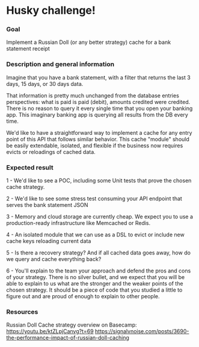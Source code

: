 # Husky challenge!

### Goal
Implement a Russian Doll (or any better strategy) cache for a bank statement receipt

### Description and general information

Imagine that you have a bank statement, with a filter that returns the last 3 days, 15 days, or 30 days data. 

That information is pretty much unchanged from the database entries perspectives: what is paid is paid (debit), amounts credited were credited. There is no reason to query it every single time that you open your banking app. This imaginary banking app is querying all results from the DB every time.

We'd like to have a straightforward way to implement a cache for any entry point of this API that follows similar behavior. This cache "module" should be easily extendable, isolated, and flexible if the business now requires evicts or reloadings of cached data.

### Expected result

1 - We'd like to see a POC, including some Unit tests that prove the chosen cache strategy.

2 - We'd like to see some stress test consuming your API endpoint that serves the bank statement JSON

3 - Memory and cloud storage are currently cheap. We expect you to use a production-ready infrastructure like Memcached or Redis.

4 - An isolated module that we can use as a DSL to evict or include new cache keys reloading current data

5 - Is there a recovery strategy? And if all cached data goes away, how do we query and cache everything back?

6 - You'll explain to the team your approach and defend the pros and cons of your strategy. There is no silver bullet, and we expect that you will be able to explain to us what are the stronger and the weaker points of the chosen strategy.
It should be a piece of code that you studied a little to figure out and are proud of enough to explain to other people.

### Resources
Russian Doll Cache strategy overview on Basecamp: https://youtu.be/ktZLpjCanvg?t=69
https://signalvnoise.com/posts/3690-the-performance-impact-of-russian-doll-caching
